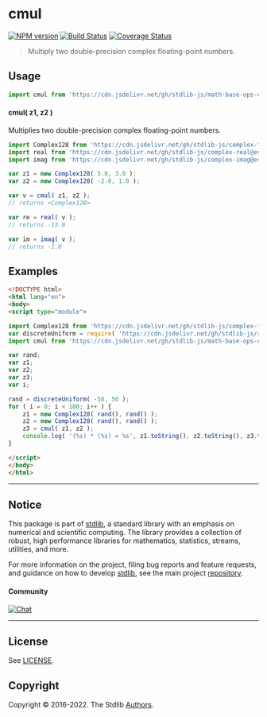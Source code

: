 <!--

@license Apache-2.0

Copyright (c) 2018 The Stdlib Authors.

Licensed under the Apache License, Version 2.0 (the "License");
you may not use this file except in compliance with the License.
You may obtain a copy of the License at

   http://www.apache.org/licenses/LICENSE-2.0

Unless required by applicable law or agreed to in writing, software
distributed under the License is distributed on an "AS IS" BASIS,
WITHOUT WARRANTIES OR CONDITIONS OF ANY KIND, either express or implied.
See the License for the specific language governing permissions and
limitations under the License.

-->

# cmul

[![NPM version][npm-image]][npm-url] [![Build Status][test-image]][test-url] [![Coverage Status][coverage-image]][coverage-url] <!-- [![dependencies][dependencies-image]][dependencies-url] -->

> Multiply two double-precision complex floating-point numbers.

<section class="intro">

</section>

<!-- /.intro -->



<section class="usage">

## Usage

```javascript
import cmul from 'https://cdn.jsdelivr.net/gh/stdlib-js/math-base-ops-cmul@esm/index.mjs';
```

#### cmul( z1, z2 )

Multiplies two double-precision complex floating-point numbers.

```javascript
import Complex128 from 'https://cdn.jsdelivr.net/gh/stdlib-js/complex-float64@esm/index.mjs';
import real from 'https://cdn.jsdelivr.net/gh/stdlib-js/complex-real@esm/index.mjs';
import imag from 'https://cdn.jsdelivr.net/gh/stdlib-js/complex-imag@esm/index.mjs';

var z1 = new Complex128( 5.0, 3.0 );
var z2 = new Complex128( -2.0, 1.0 );

var v = cmul( z1, z2 );
// returns <Complex128>

var re = real( v );
// returns -13.0

var im = imag( v );
// returns -1.0
```

</section>

<!-- /.usage -->

<section class="examples">

## Examples

<!-- eslint no-undef: "error" -->

```html
<!DOCTYPE html>
<html lang="en">
<body>
<script type="module">

import Complex128 from 'https://cdn.jsdelivr.net/gh/stdlib-js/complex-float64@esm/index.mjs';
var discreteUniform = require( 'https://cdn.jsdelivr.net/gh/stdlib-js/random-base-discrete-uniform' ).factory;
import cmul from 'https://cdn.jsdelivr.net/gh/stdlib-js/math-base-ops-cmul@esm/index.mjs';

var rand;
var z1;
var z2;
var z3;
var i;

rand = discreteUniform( -50, 50 );
for ( i = 0; i < 100; i++ ) {
    z1 = new Complex128( rand(), rand() );
    z2 = new Complex128( rand(), rand() );
    z3 = cmul( z1, z2 );
    console.log( '(%s) * (%s) = %s', z1.toString(), z2.toString(), z3.toString() );
}

</script>
</body>
</html>
```

</section>

<!-- /.examples -->

<!-- C interface documentation. -->



<!-- Section for related `stdlib` packages. Do not manually edit this section, as it is automatically populated. -->

<section class="related">

</section>

<!-- /.related -->

<!-- Section for all links. Make sure to keep an empty line after the `section` element and another before the `/section` close. -->


<section class="main-repo" >

* * *

## Notice

This package is part of [stdlib][stdlib], a standard library with an emphasis on numerical and scientific computing. The library provides a collection of robust, high performance libraries for mathematics, statistics, streams, utilities, and more.

For more information on the project, filing bug reports and feature requests, and guidance on how to develop [stdlib][stdlib], see the main project [repository][stdlib].

#### Community

[![Chat][chat-image]][chat-url]

---

## License

See [LICENSE][stdlib-license].


## Copyright

Copyright &copy; 2016-2022. The Stdlib [Authors][stdlib-authors].

</section>

<!-- /.stdlib -->

<!-- Section for all links. Make sure to keep an empty line after the `section` element and another before the `/section` close. -->

<section class="links">

[npm-image]: http://img.shields.io/npm/v/@stdlib/math-base-ops-cmul.svg
[npm-url]: https://npmjs.org/package/@stdlib/math-base-ops-cmul

[test-image]: https://github.com/stdlib-js/math-base-ops-cmul/actions/workflows/test.yml/badge.svg?branch=main
[test-url]: https://github.com/stdlib-js/math-base-ops-cmul/actions/workflows/test.yml?query=branch:main

[coverage-image]: https://img.shields.io/codecov/c/github/stdlib-js/math-base-ops-cmul/main.svg
[coverage-url]: https://codecov.io/github/stdlib-js/math-base-ops-cmul?branch=main

<!--

[dependencies-image]: https://img.shields.io/david/stdlib-js/math-base-ops-cmul.svg
[dependencies-url]: https://david-dm.org/stdlib-js/math-base-ops-cmul/main

-->

[chat-image]: https://img.shields.io/gitter/room/stdlib-js/stdlib.svg
[chat-url]: https://gitter.im/stdlib-js/stdlib/

[stdlib]: https://github.com/stdlib-js/stdlib

[stdlib-authors]: https://github.com/stdlib-js/stdlib/graphs/contributors

[umd]: https://github.com/umdjs/umd
[es-module]: https://developer.mozilla.org/en-US/docs/Web/JavaScript/Guide/Modules

[deno-url]: https://github.com/stdlib-js/math-base-ops-cmul/tree/deno
[umd-url]: https://github.com/stdlib-js/math-base-ops-cmul/tree/umd
[esm-url]: https://github.com/stdlib-js/math-base-ops-cmul/tree/esm

[stdlib-license]: https://raw.githubusercontent.com/stdlib-js/math-base-ops-cmul/main/LICENSE

</section>

<!-- /.links -->
